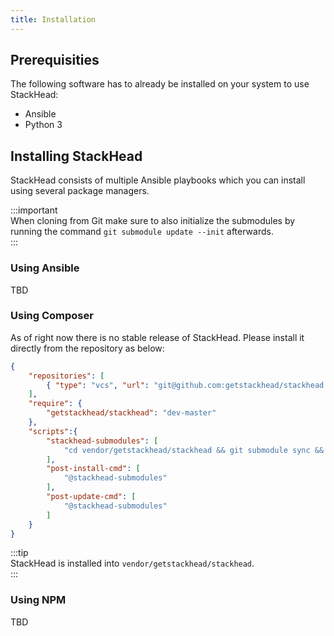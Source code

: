 ```yaml
---
title: Installation
---
```


## Prerequisities

The following software has to already be installed on your system to use StackHead:

* Ansible
* Python 3

## Installing StackHead

StackHead consists of multiple Ansible playbooks which you can install using several package managers.

:::important   
When cloning from Git make sure to also initialize the submodules by running the command `git submodule update --init` afterwards.   
:::

### Using Ansible

TBD

### Using Composer

As of right now there is no stable release of StackHead.
Please install it directly from the repository as below:

```json title="composer.json"
{
    "repositories": [
        { "type": "vcs", "url": "git@github.com:getstackhead/stackhead.git" }
    ],
    "require": {
        "getstackhead/stackhead": "dev-master"
    },
    "scripts":{
        "stackhead-submodules": [
            "cd vendor/getstackhead/stackhead && git submodule sync && git submodule update --init"
        ],
        "post-install-cmd": [
            "@stackhead-submodules"
        ],
        "post-update-cmd": [
            "@stackhead-submodules"
        ]
    }
}
```
:::tip   
StackHead is installed into `vendor/getstackhead/stackhead`.   
:::


### Using NPM

TBD